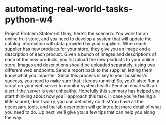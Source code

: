 # automating-real-world-tasks-python-w4
Project Problem Statement Okay, here's the scenario:  You work for an online fruit store, and you need to develop a system that will update the catalog information with data provided by your suppliers. When each supplier has new products for your store, they give you an image and a description of each product.  Given a bunch of images and descriptions of each of the new products, you’ll:  Upload the new products to your online store. Images and descriptions should be uploaded separately, using two different web endpoints.  Send a report back to the supplier, letting them know what you imported.  Since this process is key to your business's success, you need to make sure that it keeps running! So, you’ll also:  Run a script on your web server to monitor system health.  Send an email with an alert if the server is ever unhealthy.  Hopefully this summary has helped you start thinking about how you’ll approach this task. In case you’re feeling a little scared, don't worry, you can definitely do this! You have all the necessary tools, and the lab description will go into a lot more detail of what you need to do.  Up next, we'll give you a few tips that can help you along the way.
